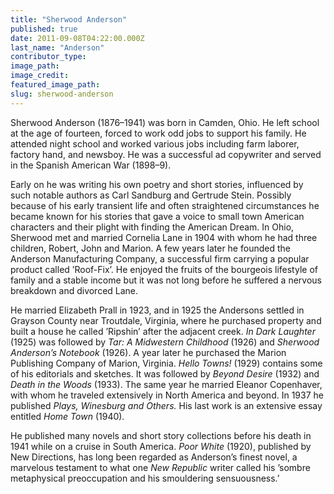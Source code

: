 ```yaml
---
title: "Sherwood Anderson"
published: true
date: 2011-09-08T04:22:00.000Z
last_name: "Anderson"
contributor_type:
image_path:
image_credit:
featured_image_path:
slug: sherwood-anderson
---
```


Sherwood Anderson (1876–1941) was born in Camden, Ohio. He left school at the age of fourteen, forced to work odd jobs to support his family. He attended night school and worked various jobs including farm laborer, factory hand, and newsboy. He was a successful ad copywriter and served in the Spanish American War (1898–9).

Early on he was writing his own poetry and short stories, influenced by such notable authors as Carl Sandburg and Gertrude Stein. Possibly because of his early transient life and often straightened circumstances he became known for his stories that gave a voice to small town American characters and their plight with finding the American Dream. In Ohio, Sherwood met and married Cornelia Lane in 1904 with whom he had three children, Robert, John and Marion. A few years later he founded the Anderson Manufacturing Company, a successful firm carrying a popular product called ’Roof-Fix’. He enjoyed the fruits of the bourgeois lifestyle of family and a stable income but it was not long before he suffered a nervous breakdown and divorced Lane.

He married Elizabeth Prall in 1923, and in 1925 the Andersons settled in Grayson County near Troutdale, Virginia, where he purchased property and built a house he called ’Ripshin’ after the adjacent creek. _In Dark Laughter_ (1925) was followed by _Tar: A Midwestern Childhood_ (1926) and _Sherwood Anderson’s Notebook_ (1926). A year later he purchased the Marion Publishing Company of Marion, Virginia. _Hello Towns!_ (1929) contains some of his editorials and sketches. It was followed by _Beyond Desire_ (1932) and _Death in the Woods_ (1933). The same year he married Eleanor Copenhaver, with whom he traveled extensively in North America and beyond. In 1937 he published _Plays, Winesburg and Others._ His last work is an extensive essay entitled _Home Town_ (1940).

He published many novels and short story collections before his death in 1941 while on a cruise in South America. _Poor White_ (1920), published by New Directions, has long been regarded as Anderson’s finest novel, a marvelous testament to what one _New Republic_ writer called his ’sombre metaphysical preoccupation and his smouldering sensuousness.’

